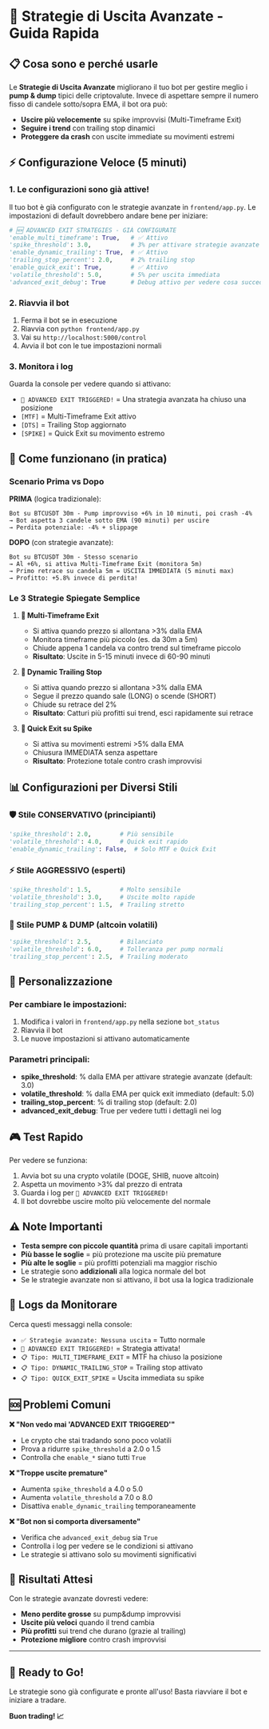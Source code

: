 # 🚀 Strategie di Uscita Avanzate - Guida Rapida

## 📋 Cosa sono e perché usarle

Le **Strategie di Uscita Avanzate** migliorano il tuo bot per gestire meglio i **pump & dump** tipici delle criptovalute. Invece di aspettare sempre il numero fisso di candele sotto/sopra EMA, il bot ora può:

- **Uscire più velocemente** su spike improvvisi (Multi-Timeframe Exit)
- **Seguire i trend** con trailing stop dinamici  
- **Proteggere da crash** con uscite immediate su movimenti estremi

## ⚡ Configurazione Veloce (5 minuti)

### 1. Le configurazioni sono già attive!
Il tuo bot è già configurato con le strategie avanzate in `frontend/app.py`. Le impostazioni di default dovrebbero andare bene per iniziare:

```python
# 🆕 ADVANCED EXIT STRATEGIES - GIÀ CONFIGURATE
'enable_multi_timeframe': True,   # ✅ Attivo
'spike_threshold': 3.0,           # 3% per attivare strategie avanzate  
'enable_dynamic_trailing': True,  # ✅ Attivo
'trailing_stop_percent': 2.0,     # 2% trailing stop
'enable_quick_exit': True,        # ✅ Attivo  
'volatile_threshold': 5.0,        # 5% per uscita immediata
'advanced_exit_debug': True       # Debug attivo per vedere cosa succede
```

### 2. Riavvia il bot
1. Ferma il bot se in esecuzione
2. Riavvia con `python frontend/app.py`
3. Vai su `http://localhost:5000/control`
4. Avvia il bot con le tue impostazioni normali

### 3. Monitora i log
Guarda la console per vedere quando si attivano:
- `🚨 ADVANCED EXIT TRIGGERED!` = Una strategia avanzata ha chiuso una posizione
- `[MTF]` = Multi-Timeframe Exit attivo
- `[DTS]` = Trailing Stop aggiornato
- `[SPIKE]` = Quick Exit su movimento estremo

## 🎯 Come funzionano (in pratica)

### Scenario Prima vs Dopo

**PRIMA** (logica tradizionale):
```
Bot su BTCUSDT 30m - Pump improvviso +6% in 10 minuti, poi crash -4%
→ Bot aspetta 3 candele sotto EMA (90 minuti) per uscire
→ Perdita potenziale: -4% + slippage
```

**DOPO** (con strategie avanzate):
```
Bot su BTCUSDT 30m - Stesso scenario
→ Al +6%, si attiva Multi-Timeframe Exit (monitora 5m)
→ Primo retrace su candela 5m = USCITA IMMEDIATA (5 minuti max)
→ Profitto: +5.8% invece di perdita!
```

### Le 3 Strategie Spiegate Semplice

1. **🎯 Multi-Timeframe Exit**
   - Si attiva quando prezzo si allontana >3% dalla EMA
   - Monitora timeframe più piccolo (es. da 30m a 5m)  
   - Chiude appena 1 candela va contro trend sul timeframe piccolo
   - **Risultato**: Uscite in 5-15 minuti invece di 60-90 minuti

2. **🎯 Dynamic Trailing Stop**  
   - Si attiva quando prezzo si allontana >3% dalla EMA
   - Segue il prezzo quando sale (LONG) o scende (SHORT)
   - Chiude su retrace del 2%
   - **Risultato**: Catturi più profitti sui trend, esci rapidamente sui retrace

3. **🎯 Quick Exit su Spike**
   - Si attiva su movimenti estremi >5% dalla EMA
   - Chiusura IMMEDIATA senza aspettare
   - **Risultato**: Protezione totale contro crash improvvisi

## 📊 Configurazioni per Diversi Stili

### 🛡️ Stile CONSERVATIVO (principianti)
```python
'spike_threshold': 2.0,        # Più sensibile
'volatile_threshold': 4.0,     # Quick exit rapido
'enable_dynamic_trailing': False,  # Solo MTF e Quick Exit
```

### ⚡ Stile AGGRESSIVO (esperti)  
```python
'spike_threshold': 1.5,        # Molto sensibile
'volatile_threshold': 3.0,     # Uscite molto rapide
'trailing_stop_percent': 1.5,  # Trailing stretto
```

### 🎢 Stile PUMP & DUMP (altcoin volatili)
```python
'spike_threshold': 2.5,        # Bilanciato
'volatile_threshold': 6.0,     # Tolleranza per pump normali
'trailing_stop_percent': 2.5,  # Trailing moderato
```

## 🔧 Personalizzazione

### Per cambiare le impostazioni:
1. Modifica i valori in `frontend/app.py` nella sezione `bot_status`
2. Riavvia il bot
3. Le nuove impostazioni si attivano automaticamente

### Parametri principali:
- **spike_threshold**: % dalla EMA per attivare strategie avanzate (default: 3.0)
- **volatile_threshold**: % dalla EMA per quick exit immediato (default: 5.0)  
- **trailing_stop_percent**: % di trailing stop (default: 2.0)
- **advanced_exit_debug**: True per vedere tutti i dettagli nei log

## 🎮 Test Rapido

Per vedere se funziona:
1. Avvia bot su una crypto volatile (DOGE, SHIB, nuove altcoin)
2. Aspetta un movimento >3% dal prezzo di entrata  
3. Guarda i log per `🚨 ADVANCED EXIT TRIGGERED!`
4. Il bot dovrebbe uscire molto più velocemente del normale

## ⚠️ Note Importanti

- **Testa sempre con piccole quantità** prima di usare capitali importanti
- **Più basse le soglie** = più protezione ma uscite più premature
- **Più alte le soglie** = più profitti potenziali ma maggior rischio  
- Le strategie sono **addizionali** alla logica normale del bot
- Se le strategie avanzate non si attivano, il bot usa la logica tradizionale

## 📱 Logs da Monitorare

Cerca questi messaggi nella console:
- `✅ Strategie avanzate: Nessuna uscita` = Tutto normale
- `🚨 ADVANCED EXIT TRIGGERED!` = Strategia attivata!
- `📋 Tipo: MULTI_TIMEFRAME_EXIT` = MTF ha chiuso la posizione
- `📋 Tipo: DYNAMIC_TRAILING_STOP` = Trailing stop attivato
- `📋 Tipo: QUICK_EXIT_SPIKE` = Uscita immediata su spike

## 🆘 Problemi Comuni

**❌ "Non vedo mai 'ADVANCED EXIT TRIGGERED'"**
- Le crypto che stai tradando sono poco volatili
- Prova a ridurre `spike_threshold` a 2.0 o 1.5
- Controlla che `enable_*` siano tutti `True`

**❌ "Troppe uscite premature"**  
- Aumenta `spike_threshold` a 4.0 o 5.0
- Aumenta `volatile_threshold` a 7.0 o 8.0
- Disattiva `enable_dynamic_trailing` temporaneamente

**❌ "Bot non si comporta diversamente"**
- Verifica che `advanced_exit_debug` sia `True` 
- Controlla i log per vedere se le condizioni si attivano
- Le strategie si attivano solo su movimenti significativi

## 🎯 Risultati Attesi

Con le strategie avanzate dovresti vedere:
- **Meno perdite grosse** su pump&dump improvvisi
- **Uscite più veloci** quando il trend cambia  
- **Più profitti** sui trend che durano (grazie al trailing)
- **Protezione migliore** contro crash improvvisi

---

## 🚀 Ready to Go!

Le strategie sono già configurate e pronte all'uso! Basta riavviare il bot e iniziare a tradare. 

**Buon trading! 📈**
